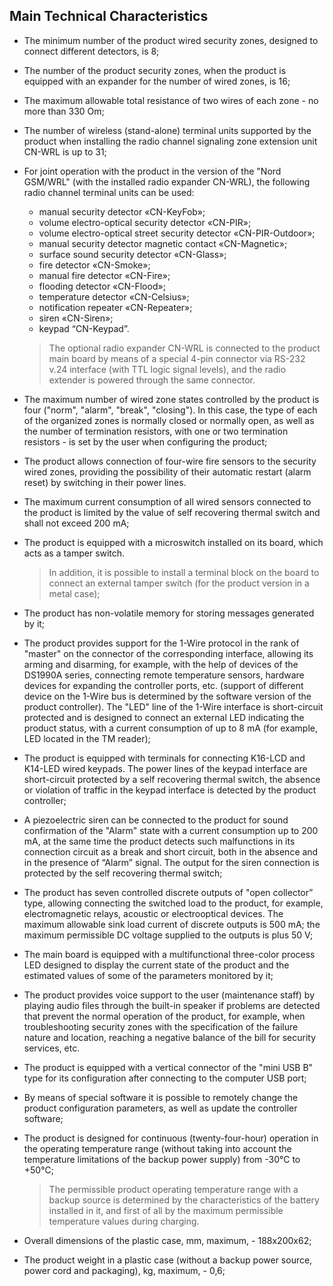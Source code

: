 ## Main Technical Characteristics

* The minimum number of the product wired security zones, designed to connect different detectors, is 8;
* The number of the product security zones, when the product is equipped with an expander for the number of wired zones, is 16;
* The maximum allowable total resistance of two wires of each zone - no more than 330 Om;
* The number of wireless (stand-alone) terminal units supported by the product when installing the radio channel signaling zone extension unit CN-WRL is up to 31;
* For joint operation with the product in the version of the "Nord GSM/WRL" (with the installed radio expander CN-WRL), the following radio channel terminal units can be used:
	* manual security detector «CN-KeyFob»;
	* volume electro-optical security detector «CN-PIR»;
	* volume electro-optical street security detector «CN-PIR-Outdoor»;
	* manual security detector magnetic contact «CN-Magnetic»;
	* surface sound security detector «CN-Glass»;
	* fire detector «CN-Smoke»;
	* manual fire detector «CN-Fire»;
	* flooding detector «CN-Flood»;
	* temperature detector «CN-Celsius»;
	* notification repeater «CN-Repeater»;
	* siren «CN-Siren»;
	* keypad “CN-Keypad”.

	> The optional radio expander CN-WRL is connected to the product main board by means of a special 4-pin connector via RS-232 v.24 interface (with TTL logic signal levels), and the radio extender is powered through the same connector.

* The maximum number of wired zone states controlled by the product is four ("norm", "alarm", "break", "closing"). In this case, the type of each of the organized zones is normally closed or normally open, as well as the number of termination resistors, with one or two termination resistors - is set by the user when configuring the product;
* The product allows connection of four-wire fire sensors to the security wired zones, providing the possibility of their automatic restart (alarm reset) by switching in their power lines. 
* The maximum current consumption of all wired sensors connected to the product is limited by the value of self recovering thermal switch and shall not exceed 200 mA;
* The product is equipped with a microswitch installed on its board, which acts as a tamper switch.

	> In addition, it is possible to install a terminal block on the board to connect an external tamper switch (for the product version in a metal case);
	
* The product has non-volatile memory for storing messages generated by it;
* The product provides support for the 1-Wire protocol in the rank of "master" on the connector of the corresponding interface, allowing its arming and disarming, for example, with the help of devices of the DS1990A series, connecting remote temperature sensors, hardware devices for expanding the controller ports, etc. (support of different device on the 1-Wire bus is determined by the software version of the product controller). The "LED" line of the 1-Wire interface is short-circuit protected and is designed to connect an external LED indicating the product status, with a current consumption of up to 8 mA (for example, LED located in the TM reader);
* The product is equipped with terminals for connecting K16-LCD and K14-LED wired keypads. The power lines of the keypad interface are short-circuit protected by a self recovering thermal switch, the absence or violation of traffic in the keypad interface is detected by the product controller;
* A piezoelectric siren can be connected to the product for sound confirmation of the "Alarm" state with a current consumption up to 200 mA, at the same time the product detects such malfunctions in its connection circuit as a break and short circuit, both in the absence and in the presence of “Alarm” signal. The output for the siren connection is protected by the self recovering thermal switch;
* The product has seven controlled discrete outputs of "open collector” type, allowing connecting the switched load to the product, for example, electromagnetic relays, acoustic or electrooptical devices. The maximum allowable sink load current of discrete outputs is 500 mA; the maximum permissible DC voltage supplied to the outputs is plus 50 V;
* The main board is equipped with a multifunctional three-color process LED designed to display the current state of the product and the estimated values of some of the parameters monitored by it;
* The product provides voice support to the user (maintenance staff) by playing audio files through the built-in speaker if problems are detected that prevent the normal operation of the product, for example, when troubleshooting security zones with the specification of the failure nature and location, reaching a negative balance of the bill for security services, etc. 
* The product is equipped with a vertical connector of the "mini USB B" type for its configuration after connecting to the computer USB port;
* By means of special software it is possible to remotely change the product configuration parameters, as well as update the controller software;
* The product is designed for continuous (twenty-four-hour) operation in the operating temperature range (without taking into account the temperature limitations of the backup power supply) from -30°C to +50°C;
	
	> The permissible product operating temperature range with a backup source is determined by the characteristics of the battery installed in it, and first of all by the maximum permissible temperature values during charging.

* Overall dimensions of the plastic case, mm, maximum, - 188x200x62;
* The product weight in a plastic case (without a backup power source, power cord and packaging), kg, maximum, - 0,6;

